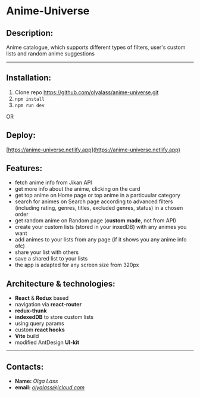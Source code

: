 # Anime-Universe


## Description:
Anime catalogue, which supports different types of filters, user's custom lists and random anime suggestions

---

## Installation:
1. Clone repo https://github.com/olyalass/anime-universe.git
2. `npm install`
3. `npm run dev`

OR

## Deploy: 
[https://anime-universe.netlify.app](https://anime-universe.netlify.app)


## Features:
- fetch anime info from Jikan API
- get more info about the anime, clicking on the card
- get top anime on Home page or top anime in a particuular category
- search for animes on Search page according to advanced filters (including rating, genres, titles, excluded genres, status) in a chosen order
- get random anime on Random page (**custom made**, not from API)
- create your custom lists (stored in your inxedDB) with any animes you want
- add animes to your lists from any page (if it shows you any anime info ofc)
- share your list with others
- save a shared list to your lists
- the app is adapted for any screen size from 320px


## Architecture & technologies: 
- **React** & **Redux** based 
- navigation via **react-router**
- **redux-thunk**
- **indexedDB** to store custom lists
- using query params
- custom **react hooks**
- **Vite** build
- modified AntDesign **UI-kit**


---

## Contacts:
- **Name:** *Olga Lass*
- **email:** *olyalass@icloud.com*

